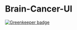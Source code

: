 # Brain-Cancer-UI

[![Greenkeeper badge](https://badges.greenkeeper.io/gufranmirza/Brain-Cancer-UI.svg)](https://greenkeeper.io/)